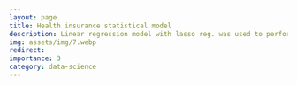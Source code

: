 ```yaml
---
layout: page
title: Health insurance statistical model
description: Linear regression model with lasso reg. was used to perform multiple hypothetical tests to perform inference on health insurance charges.
img: assets/img/7.webp
redirect:
importance: 3
category: data-science
---
```

